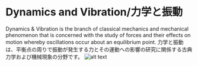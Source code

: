# Dynamics and Vibration/力学と振動
Dynamics & Vibration is the branch of classical mechanics and mechanical phenomenon that is concerned with the study of forces and their effects on motion whereby oscillations occur about an equilibrium point.
力学と振動は、平衡点の周りで振動が発生する力とその運動への影響の研究に関係する古典力学および機械現象の分野です。
![alt text](https://www.simuleon.com/wp-content/uploads/2015/04/Structural-Analysis-Linear-Dynamics-Frequencies-and-Vibrations.png)
